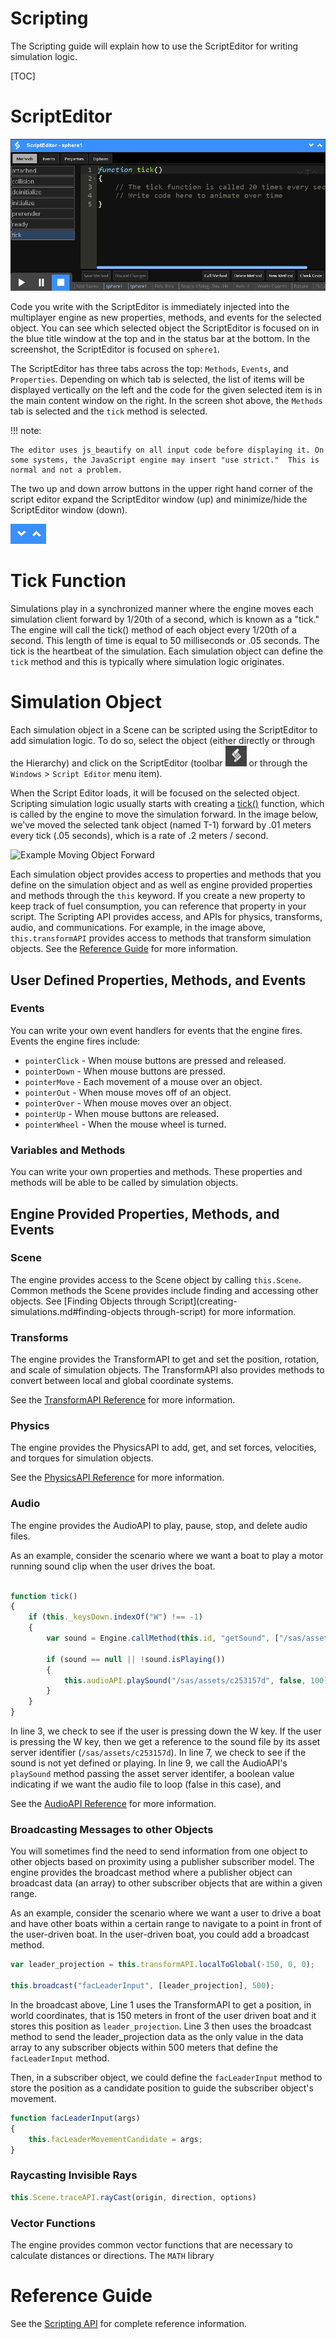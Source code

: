 <h1>Scripting</h1>

The Scripting guide will explain how to use the ScriptEditor for writing simulation logic.

[TOC]

# ScriptEditor

![Script Editor](images/script_editor.png)

Code you write with the ScriptEditor is immediately injected into the multiplayer engine as new properties, methods, and events for the selected object.  You can see which selected object the ScriptEditor is focused on in the blue title window at the top and in the status bar at the bottom.  In the screenshot, the ScriptEditor is focused on `sphere1`.

The ScriptEditor has three tabs across the top: `Methods`, `Events`, and `Properties`.  Depending on which tab is selected, the list of items will be displayed vertically on the left and the code for the given selected item is in the main content window on the right.  In the screen shot above, the `Methods` tab is selected and the `tick` method is selected.

!!! note:

	The editor uses js_beautify on all input code before displaying it. On some systems, the JavaScript engine may insert "use strict."  This is normal and not a problem. 

The two up and down arrow buttons in the upper right hand corner of the script editor expand the ScriptEditor window (up) and minimize/hide the ScriptEditor window (down).

![ScriptEditor Window Size Controls](images/script_editor_window_size_buttons.png)

# Tick Function

Simulations play in a synchronized manner where the engine moves each simulation client forward by 1/20th of a second, which is known as a "tick."  The engine will call the tick() method of each object every 1/20th of a second.  This length of time is equal to 50 milliseconds or .05 seconds.  The tick is the heartbeat of the simulation.  Each simulation object can define the `tick` method and this is typically where simulation logic originates.

# Simulation Object

Each simulation object in a Scene can be scripted using the ScriptEditor to add simulation logic.  To do so, select the object (either directly or through the Hierarchy) and click on the ScriptEditor (toolbar ![Script Editor Icon](images/toolbar_icons/script_editor.png) or through the `Windows` > `Script Editor` menu item).

When the Script Editor loads, it will be focused on the selected object.  Scripting simulation logic usually starts with creating a [tick()](#tick-function) function, which is called by the engine to move the simulation forward.  In the image below, we've moved the selected tank object (named T-1) forward by .01 meters every tick (.05 seconds), which is a rate of .2 meters / second.

![Example Moving Object Forward](/images/scripting-simulation-object.png)

Each simulation object provides access to properties and methods that you define on the simulation object and as well as engine provided properties and methods through the `this` keyword.  If you create a new property to keep track of fuel consumption, you can reference that property in your script.  The Scripting API provides access, and APIs for physics, transforms, audio, and communications.  For example, in the image above, `this.transformAPI` provides access to methods that transform simulation objects.  See the [Reference Guide](reference-guide/scripting-api.md#simulation-object-reference) for more information.

## User Defined Properties, Methods, and Events

### Events

You can write your own event handlers for events that the engine fires.  Events the engine fires include:

* `pointerClick` - When mouse buttons are pressed and released.
* `pointerDown` - When mouse buttons are pressed.
* `pointerMove` - Each movement of a mouse over an object.
* `pointerOut` - When mouse moves off of an object.
* `pointerOver` - When mouse moves over an object.
* `pointerUp` - When mouse buttons are released.
* `pointerWheel` - When the mouse wheel is turned.

### Variables and Methods

You can write your own properties and methods.  These properties and methods will be able to be called by simulation objects.

## Engine Provided Properties, Methods, and Events

### Scene

The engine provides access to the Scene object by calling `this.Scene`.  Common methods the Scene provides include finding and accessing other objects.  See [Finding Objects through Script](creating-simulations.md#finding-objects through-script) for more information.

### Transforms

The engine provides the TransformAPI to get and set the position, rotation, and scale of simulation objects.  The TransformAPI also provides methods to convert between local and global coordinate systems.

See the [TransformAPI Reference](reference-guide/scripting-api.md#transformapi-reference) for more information.    

### Physics

The engine provides the PhysicsAPI to add, get, and set forces, velocities, and torques for simulation objects.

See the [PhysicsAPI Reference](reference-guide/scripting-api.md#physicsapi-reference) for more information.

### Audio

The engine provides the AudioAPI to play, pause, stop, and delete audio files.

As an example, consider the scenario where we want a boat to play a motor running sound clip when the user drives the boat.

```javascript

function tick()
{
    if (this._keysDown.indexOf("W") !== -1)
    {
    	var sound = Engine.callMethod(this.id, "getSound", ["/sas/assets/c253157d"]);

	    if (sound == null || !sound.isPlaying())
	    {
	        this.audioAPI.playSound("/sas/assets/c253157d", false, 100);
	    }
	}	
}
```

In line 3, we check to see if the user is pressing down the W key.  If the user is pressing the W key, then we get a reference to the sound file by its asset server identifier (`/sas/assets/c253157d`).  In line 7, we check to see if the sound is not yet defined or playing.  In line 9, we call the AudioAPI's `playSound` method passing the asset server identifer, a boolean value indicating if we want the audio file to loop (false in this case), and  


See the [AudioAPI Reference](reference-guide/scripting-api.md#audioapi-reference) for more information.

### Broadcasting Messages to other Objects

You will sometimes find the need to send information from one object to other objects based on proximity using a publisher subscriber model.  The engine provides the broadcast method where a publisher object can broadcast data (an array) to other subscriber objects that are within a given range.

As an example, consider the scenario where we want a user to drive a boat and have other boats within a certain range to navigate to a point in front of the user-driven boat.  In the user-driven boat, you could add a broadcast method.

```javascript
var leader_projection = this.transformAPI.localToGlobal(-150, 0, 0);

this.broadcast("facLeaderInput", [leader_projection], 500);
```

In the broadcast above, Line 1 uses the TransformAPI to get a position, in world coordinates, that is 150 meters in front of the user driven boat and it stores this position as `leader_projection`.  Line 3 then uses the broadcast method to send the leader_projection data as the only value in the data array to any subscriber objects within 500 meters that define the `facLeaderInput` method.

Then, in a subscriber object, we could define the `facLeaderInput` method to store the position as a candidate position to guide the subscriber object's movement.

```javascript
function facLeaderInput(args)
{
    this.facLeaderMovementCandidate = args;
}
```

### Raycasting Invisible Rays

```javascript
this.Scene.traceAPI.rayCast(origin, direction, options)
```

### Vector Functions

The engine provides common vector functions that are necessary to calculate distances or directions.  The `MATH` library 

# Reference Guide

See the [Scripting API](reference-guide/scripting-api.md) for complete reference information.
